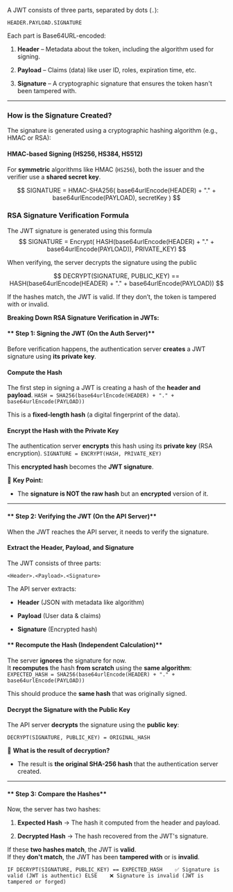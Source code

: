 A JWT consists of three parts, separated by dots (`.`):

`HEADER.PAYLOAD.SIGNATURE`

Each part is Base64URL-encoded:

1. **Header** – Metadata about the token, including the algorithm used for signing.
    
2. **Payload** – Claims (data) like user ID, roles, expiration time, etc.
    
3. **Signature** – A cryptographic signature that ensures the token hasn't been tampered with.
    

---

### **How is the Signature Created?**

The signature is generated using a cryptographic hashing algorithm (e.g., HMAC or RSA):

#### **HMAC-based Signing (HS256, HS384, HS512)**

For **symmetric** algorithms like HMAC (`HS256`), both the issuer and the verifier use a **shared secret key**.

$$
SIGNATURE = HMAC-SHA256(     base64urlEncode(HEADER) + "." + base64urlEncode(PAYLOAD),     secretKey )
$$


### **RSA Signature Verification Formula**

The JWT signature is generated using this formula
$$
SIGNATURE = Encrypt( HASH(base64urlEncode(HEADER) + "." + base64urlEncode(PAYLOAD)), PRIVATE_KEY)
$$

When verifying, the server decrypts the signature using the public 

$$
DECRYPT(SIGNATURE, PUBLIC_KEY) == HASH(base64urlEncode(HEADER) + "." + base64urlEncode(PAYLOAD))
$$

If the hashes match, the JWT is valid. If they don’t, the token is tampered with or invalid.

**Breaking Down RSA Signature Verification in JWTs:**
#### ** Step 1: Signing the JWT (On the Auth Server)**
Before verification happens, the authentication server **creates** a JWT signature using **its private key**.
#### **Compute the Hash**
The first step in signing a JWT is creating a hash of the **header and payload**.
`HASH = SHA256(base64urlEncode(HEADER) + "." + base64urlEncode(PAYLOAD))`

This is a **fixed-length hash** (a digital fingerprint of the data).
#### **Encrypt the Hash with the Private Key**
The authentication server **encrypts** this hash using its **private key** (RSA encryption).
`SIGNATURE = ENCRYPT(HASH, PRIVATE_KEY)`

This **encrypted hash** becomes the **JWT signature**.

📌 **Key Point:**

- The **signature is NOT the raw hash** but an **encrypted** version of it.
---

#### ** Step 2: Verifying the JWT (On the API Server)**
When the JWT reaches the API server, it needs to verify the signature.
#### **Extract the Header, Payload, and Signature**

The JWT consists of three parts:

`<Header>.<Payload>.<Signature>`

The API server extracts:

- **Header** (JSON with metadata like algorithm)
    
- **Payload** (User data & claims)
    
- **Signature** (Encrypted hash)
#### ** Recompute the Hash (Independent Calculation)**
The server **ignores** the signature for now.  
It **recomputes** the hash **from scratch** using the **same algorithm**:
`EXPECTED_HASH = SHA256(base64urlEncode(HEADER) + "." + base64urlEncode(PAYLOAD))`

This should produce the **same hash** that was originally signed.
#### **Decrypt the Signature with the Public Key**
The API server **decrypts** the signature using the **public key**:

`DECRYPT(SIGNATURE, PUBLIC_KEY) = ORIGINAL_HASH`

📌 **What is the result of decryption?**

- The result is **the original SHA-256 hash** that the authentication server created.
---

#### ** Step 3: Compare the Hashes**
Now, the server has two hashes:

1. **Expected Hash** → The hash it computed from the header and payload.
    
2. **Decrypted Hash** → The hash recovered from the JWT's signature.

If these **two hashes match**, the JWT is **valid**.  
If they **don't match**, the JWT has been **tampered with** or is **invalid**.

`IF DECRYPT(SIGNATURE, PUBLIC_KEY) == EXPECTED_HASH    ✅ Signature is valid (JWT is authentic) ELSE    ❌ Signature is invalid (JWT is tampered or forged)`
